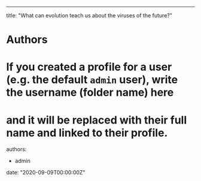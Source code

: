 ---
title: "What can evolution teach us about the viruses of the future?"

# Authors
# If you created a profile for a user (e.g. the default `admin` user), write the username (folder name) here
# and it will be replaced with their full name and linked to their profile.
authors:
- admin

date: "2020-09-09T00:00:00Z"
